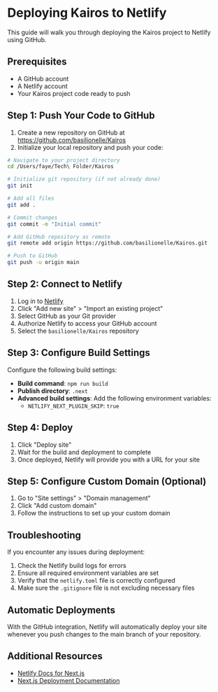 # Deploying Kairos to Netlify

This guide will walk you through deploying the Kairos project to Netlify using GitHub.

## Prerequisites

- A GitHub account
- A Netlify account
- Your Kairos project code ready to push

## Step 1: Push Your Code to GitHub

1. Create a new repository on GitHub at https://github.com/basilionelle/Kairos
2. Initialize your local repository and push your code:

```bash
# Navigate to your project directory
cd /Users/faye/Tech\ Folder/Kairos

# Initialize git repository (if not already done)
git init

# Add all files
git add .

# Commit changes
git commit -m "Initial commit"

# Add GitHub repository as remote
git remote add origin https://github.com/basilionelle/Kairos.git

# Push to GitHub
git push -u origin main
```

## Step 2: Connect to Netlify

1. Log in to [Netlify](https://app.netlify.com/)
2. Click "Add new site" > "Import an existing project"
3. Select GitHub as your Git provider
4. Authorize Netlify to access your GitHub account
5. Select the `basilionelle/Kairos` repository

## Step 3: Configure Build Settings

Configure the following build settings:

- **Build command**: `npm run build`
- **Publish directory**: `.next`
- **Advanced build settings**: Add the following environment variables:
  - `NETLIFY_NEXT_PLUGIN_SKIP`: `true`

## Step 4: Deploy

1. Click "Deploy site"
2. Wait for the build and deployment to complete
3. Once deployed, Netlify will provide you with a URL for your site

## Step 5: Configure Custom Domain (Optional)

1. Go to "Site settings" > "Domain management"
2. Click "Add custom domain"
3. Follow the instructions to set up your custom domain

## Troubleshooting

If you encounter any issues during deployment:

1. Check the Netlify build logs for errors
2. Ensure all required environment variables are set
3. Verify that the `netlify.toml` file is correctly configured
4. Make sure the `.gitignore` file is not excluding necessary files

## Automatic Deployments

With the GitHub integration, Netlify will automatically deploy your site whenever you push changes to the main branch of your repository.

## Additional Resources

- [Netlify Docs for Next.js](https://docs.netlify.com/integrations/frameworks/next-js/overview/)
- [Next.js Deployment Documentation](https://nextjs.org/docs/deployment)
